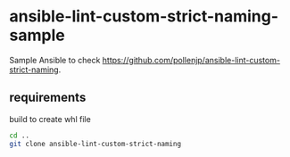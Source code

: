 # ansible-lint-custom-strict-naming-sample

Sample Ansible to check <https://github.com/pollenjp/ansible-lint-custom-strict-naming>.

## requirements

build to create whl file

```sh
cd ..
git clone ansible-lint-custom-strict-naming
```
